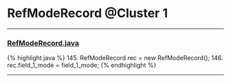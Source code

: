 # RefModeRecord @Cluster 1

***

### [RefModeRecord.java](https://searchcode.com/codesearch/view/15642493/)
{% highlight java %}
145. RefModeRecord rec = new RefModeRecord();
146. rec.field_1_mode = field_1_mode;
{% endhighlight %}

***


